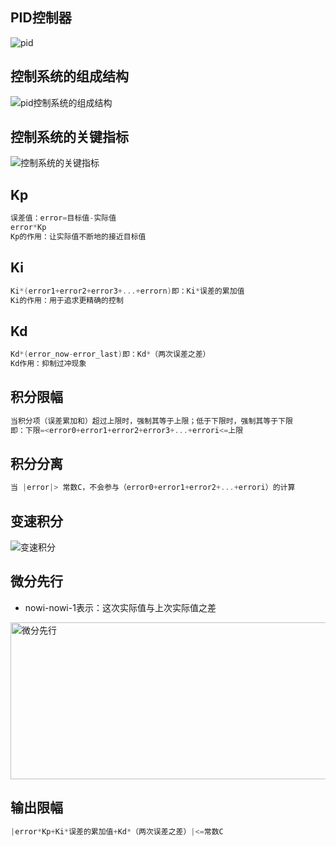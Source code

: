 ## PID控制器
![pid](https://github.com/user-attachments/assets/e40d04c6-1d3c-4188-8991-fb4581bcabc9)
## 控制系统的组成结构
![pid控制系统的组成结构](https://github.com/user-attachments/assets/eab74eb2-3fbc-4f9f-98a1-78cefb3f8b4f)
## 控制系统的关键指标
![控制系统的关键指标](https://github.com/user-attachments/assets/32a3eaf8-98a0-48c3-a86f-7b58fdd8d462)
## Kp
```C
误差值：error=目标值-实际值
error*Kp
Kp的作用：让实际值不断地的接近目标值
```
## Ki
```C
Ki*(error1+error2+error3+...+errorn)即：Ki*误差的累加值
Ki的作用：用于追求更精确的控制
```
## Kd
```C
Kd*(error_now-error_last)即：Kd*（两次误差之差）
Kd作用：抑制过冲现象
```
## 积分限幅
```C
当积分项（误差累加和）超过上限时，强制其等于上限；低于下限时，强制其等于下限
即：下限=<error0+error1+error2+error3+...+errori<=上限
```
## 积分分离
```C
当 |error|> 常数C，不会参与（error0+error1+error2+...+errori）的计算
```
## 变速积分
![变速积分](https://github.com/user-attachments/assets/4d9d1132-abeb-49f3-9e8c-afa818a44c73)
## 微分先行
- nowi-nowi-1表示：这次实际值与上次实际值之差
<img width="554" height="251" alt="微分先行" src="https://github.com/user-attachments/assets/6edcd135-cf16-4296-82b3-f051a27efc72" />

## 输出限幅
```C
|error*Kp+Ki*误差的累加值+Kd*（两次误差之差）|<=常数C
```
